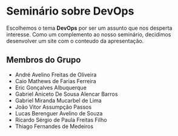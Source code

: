 # Seminário sobre DevOps

Escolhemos o tema **DevOps** por ser um assunto que nos desperta interesse. Como um complemento ao nosso seminário, decidimos desenvolver um site com o conteudo da apresentação.
## Membros do Grupo

- André Avelino Freitas de Oliveira  
- Caio Mathews de Farias Ferreira  
- Eric Gonçalves Albuquerque  
- Gabriel Aniceto De Sousa Alencar Barros  
- Gabriel Miranda Mucarbel de Lima  
- João Vitor Assumpção Passos  
- Lucas Berenguer Avelino de Souza  
- Ricardo Sérgio de Paula Freitas Filho  
- Thiago Fernandes de Medeiros  
